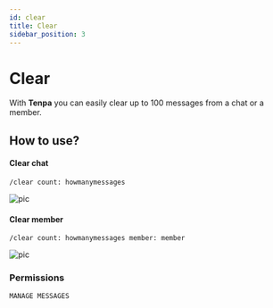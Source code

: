 ```yaml
---
id: clear
title: Clear
sidebar_position: 3
---
```


# Clear
With **Tenpa** you can easily clear up to 100 messages from a chat or a member.

## How to use?
#### Clear chat
`/clear count: howmanymessages`

![pic](/img/moderation_clear_chat.gif)

#### Clear member
`/clear count: howmanymessages member: member`

![pic](/img/moderation_clear_member.gif)

### Permissions
`MANAGE MESSAGES`
